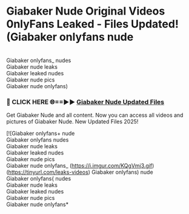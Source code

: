 # Giabaker Nude Original Videos 0nlyFans Leaked - Files Updated! (Giabaker onlyfans nude<br>
<br>
Giabaker onlyfans_ nudes<br>
Giabaker nude leaks<br>
Giabaker leaked nudes<br>
Giabaker nude pics<br>
Giabaker nude onlyfans)

<h3>🔴 CLICK HERE 🌐==►► <a href="https://tinyurl.com/leaks-videos" rel="nofollow">Giabaker Nude Updated Files</a></h3>

Get Giabaker Nude and all content. Now you can access all videos and pictures of Giabaker Nude. New Updated Files 2025!

[![Giabaker onlyfans+ nude<br>
Giabaker onlyfans nudes<br>
Giabaker nude leaks<br>
Giabaker leaked nudes<br>
Giabaker nude pics<br>
Giabaker nude onlyfans_
(https://i.imgur.com/KQgVmj3.gif)(https://tinyurl.com/leaks-videos)
Giabaker onlyfans) nude<br>
Giabaker onlyfans{ nudes<br>
Giabaker nude leaks<br>
Giabaker leaked nudes<br>
Giabaker nude pics<br>
Giabaker nude onlyfans*